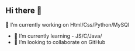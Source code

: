 ## Hi there 👋
🔭 I’m currently working on Html/Css/Python/MySQl
- 🌱 I’m currently learning - JS/C/Java/
- 👯 I’m looking to collaborate on GitHub

  
